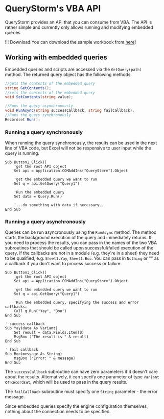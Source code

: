 # QueryStorm's VBA API

QueryStorm provides an API that you can consume from VBA. The API is rather simple and currently only allows running and modifying embedded queries. 

!!! Download
	You can download the sample workbook from [here](../demofiles/vba_api_demo.xlsm)!

## Working with embedded queries 
Embedded queries and scripts are accessed via the `GetQuery(path)` method. The returned query object has the following methods:
``` C#
//gets the contents of the embedded query
string GetContents();
//sets the contents of the embedded query
void SetContents(string value);

//Runs the query asynchronously
void RunAsync(string successCallback, string failCallback);
//Runs the query synchronously
Recordset Run();
```


### Running a query synchronously

When running the query synchronously, the results can be used in the next line of VBA code, but Excel will not be responsive to user input while the query is running.

```vba
Sub Button1_Click()
    'get the root API object
    Set api = Application.COMAddIns("QueryStorm").Object

    'get the embedded query we want to run
    Set q = api.GetQuery("Query1")

    'Run the embedded query
    Set data = Query.Run()

    '...do something with data if necessary...
End Sub
```

### Running a query asynchronously

Queries can be run asyncronously using the `RunAsync` method. The method starts the background execution of the query and immediately returns. If you need to process the results, you can pass in the names of the two VBA subroutines that should be called upon successful/failed execution of the query. If the callbacks are not in a module (e.g. they're in a sheet) they need to be qualified, e.g. `Sheet1.Yay`, `Sheet1.Boo`. You can pass in `Nothing` or "" as a callback if you don't want to process success or failure.

```vba
Sub Button1_Click()
    'get the root API object
    Set api = Application.COMAddIns("QueryStorm").Object

    'get the embedded query we want to run
    Set q = api.GetQuery("Query1")

    'Run the embedded query, specifying the success and error callbacks. 
    Call q.Run("Yay", "Boo")
End Sub

' success callback
Sub Yay(data As Variant)
    Set result = data.Fields.Item(0)
    MsgBox ("The result is " & result)
End Sub

' fail callback
Sub Boo(message As String)
    MsgBox ("Error: " & message)
End Sub
```

The `successCallback` subroutine can have zero parameters if it doesn't care about the results. Alternatively, it can specify one parameter of type `Variant` or `Recordset`, which will be used to pass in the query results.

The `failCallback` subroutine must specify one `String` parameter - the error message.

Since embedded queries specify the engine configuration themselves, nothing about the connection needs to be specified. 
